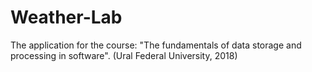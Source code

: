 # Weather-Lab
The application for the course: "The fundamentals of data storage and processing in software". (Ural Federal University, 2018)

